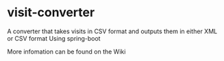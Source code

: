 # visit-converter
A converter that takes visits in CSV format and outputs them in either XML or CSV format
Using spring-boot

More infomation can be found on the Wiki
